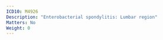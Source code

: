 ```yaml
---
ICD10: M4926
Description: "Enterobacterial spondylitis: Lumbar region"
Matters: No
Weight: 0
---
```

